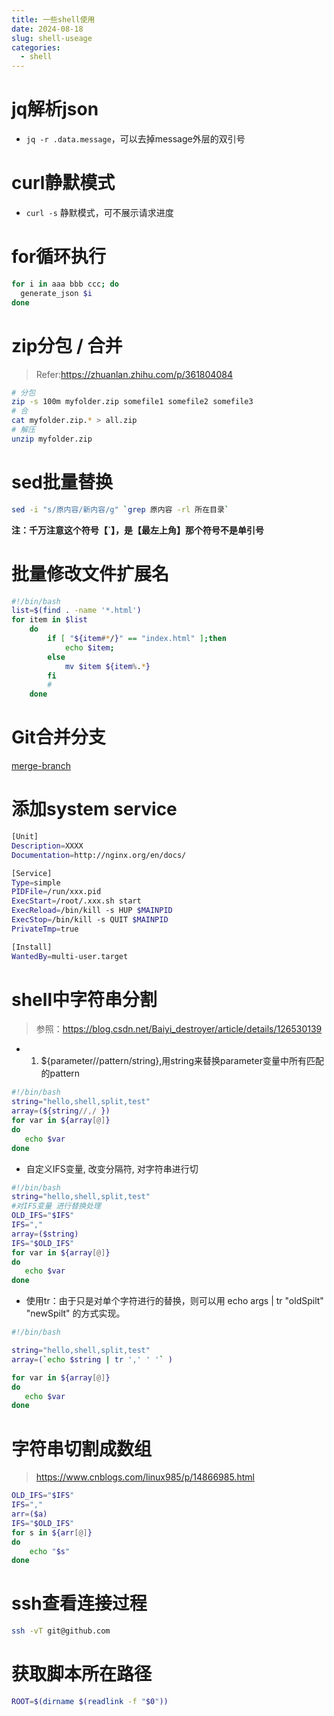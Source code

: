```yaml
---
title: 一些shell使用
date: 2024-08-18
slug: shell-useage
categories:
  - shell
---
```



# jq解析json

- `jq -r .data.message`，可以去掉message外层的双引号

# curl静默模式

- `curl -s` 静默模式，可不展示请求进度

# for循环执行

```sh
for i in aaa bbb ccc; do
  generate_json $i
done
```

# zip分包 / 合并

> Refer:https://zhuanlan.zhihu.com/p/361804084

```sh
# 分包
zip -s 100m myfolder.zip somefile1 somefile2 somefile3
# 合
cat myfolder.zip.* > all.zip
# 解压
unzip myfolder.zip
```


# sed批量替换

```sh
sed -i "s/原内容/新内容/g" `grep 原内容 -rl 所在目录`
```

**注：千万注意这个符号【`】，是【最左上角】那个符号不是单引号**

# 批量修改文件扩展名

```sh
#!/bin/bash
list=$(find . -name '*.html')
for item in $list
    do
        if [ "${item#*/}" == "index.html" ];then
            echo $item;
        else
            mv $item ${item%.*}
        fi
        #
    done
```

# Git合并分支

[merge-branch](./code/shell.sh ':include :type=code :fragment=merge-branch')

# 添加system service

```sh
[Unit]
Description=XXXX
Documentation=http://nginx.org/en/docs/

[Service]
Type=simple
PIDFile=/run/xxx.pid
ExecStart=/root/.xxx.sh start
ExecReload=/bin/kill -s HUP $MAINPID
ExecStop=/bin/kill -s QUIT $MAINPID
PrivateTmp=true

[Install]
WantedBy=multi-user.target
```

# shell中字符串分割

> 参照：https://blog.csdn.net/Baiyi_destroyer/article/details/126530139
- 1. ${parameter//pattern/string},用string来替换parameter变量中所有匹配的pattern

```sh
#!/bin/bash
string="hello,shell,split,test"
array=(${string//,/ })
for var in ${array[@]}
do
   echo $var
done

```

- 自定义IFS变量, 改变分隔符, 对字符串进行切

```sh
#!/bin/bash
string="hello,shell,split,test"
#对IFS变量 进行替换处理
OLD_IFS="$IFS"
IFS=","
array=($string)
IFS="$OLD_IFS"
for var in ${array[@]}
do
   echo $var
done

```

- 使用tr：由于只是对单个字符进行的替换，则可以用  echo args |   tr "oldSpilt" "newSpilt"  的方式实现。

```sh
#!/bin/bash

string="hello,shell,split,test"
array=(`echo $string | tr ',' ' '` )

for var in ${array[@]}
do
   echo $var
done

```

# 字符串切割成数组

> https://www.cnblogs.com/linux985/p/14866985.html

```sh
OLD_IFS="$IFS"
IFS=","
arr=($a)
IFS="$OLD_IFS"
for s in ${arr[@]}
do
    echo "$s"
done
```

# ssh查看连接过程

```sh
ssh -vT git@github.com
```

# 获取脚本所在路径
```sh
ROOT=$(dirname $(readlink -f "$0"))
```

